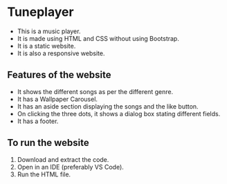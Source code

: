 # Tuneplayer
* This is a music player.
* It is made using HTML and CSS without using Bootstrap.
* It is a static website.
* It is also a responsive website.

## Features of the website
* It shows the different songs as per the different genre.
* It has a Wallpaper Carousel.
* It has an aside section displaying the songs and the like button.
* On clicking the three dots, it shows a dialog box stating different fields.
* It has a footer.

## To run the website
1. Download and extract the code.
2. Open in an IDE (preferably VS Code).
3. Run the HTML file.
